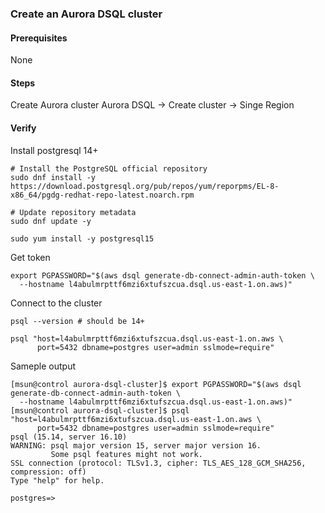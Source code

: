 ### Create an Aurora DSQL cluster

#### Prerequisites

None

#### Steps

Create Aurora cluster
  Aurora DSQL -> Create cluster ->  Singe Region

#### Verify

Install postgresql 14+
  
```
# Install the PostgreSQL official repository
sudo dnf install -y https://download.postgresql.org/pub/repos/yum/reporpms/EL-8-x86_64/pgdg-redhat-repo-latest.noarch.rpm

# Update repository metadata
sudo dnf update -y

sudo yum install -y postgresql15
```

Get token 

```
export PGPASSWORD="$(aws dsql generate-db-connect-admin-auth-token \
  --hostname l4abulmrpttf6mzi6xtufszcua.dsql.us-east-1.on.aws)"
```

Connect to the cluster

```
psql --version # should be 14+

psql "host=l4abulmrpttf6mzi6xtufszcua.dsql.us-east-1.on.aws \
      port=5432 dbname=postgres user=admin sslmode=require"
```

Sameple output

```
[msun@control aurora-dsql-cluster]$ export PGPASSWORD="$(aws dsql generate-db-connect-admin-auth-token \
  --hostname l4abulmrpttf6mzi6xtufszcua.dsql.us-east-1.on.aws)"
[msun@control aurora-dsql-cluster]$ psql "host=l4abulmrpttf6mzi6xtufszcua.dsql.us-east-1.on.aws \
      port=5432 dbname=postgres user=admin sslmode=require"
psql (15.14, server 16.10)
WARNING: psql major version 15, server major version 16.
         Some psql features might not work.
SSL connection (protocol: TLSv1.3, cipher: TLS_AES_128_GCM_SHA256, compression: off)
Type "help" for help.

postgres=>
```
